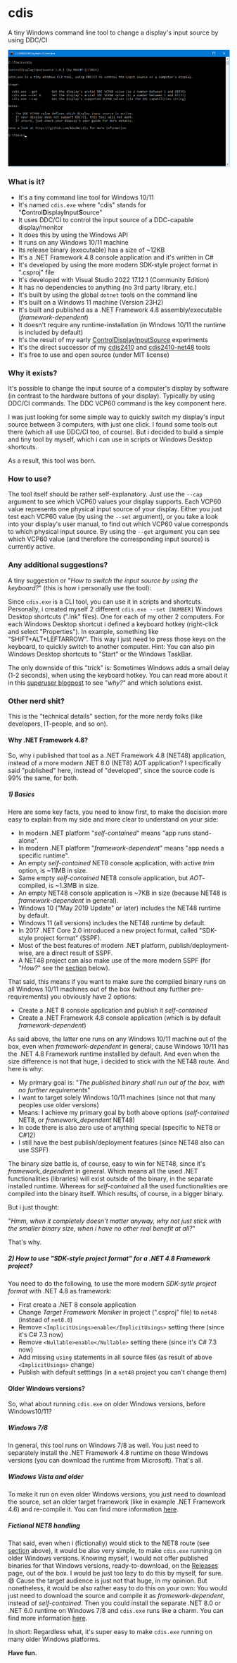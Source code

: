 # cdis

A tiny Windows command line tool to change a display's input source by using DDC/CI

![cdis](screenshot.png)

### What is it?

- It's a tiny command line tool for Windows 10/11
- It's named `cdis.exe` where "cdis" stands for "**C**ontrol**D**isplay**I**nput**S**ource"
- It uses DDC/CI to control the input source of a DDC-capable display/monitor
- It does this by using the Windows API
- It runs on any Windows 10/11 machine
- Its release binary (executable) has a size of ~12KB
- It's a .NET Framework 4.8 console application and it's written in C#
- It's developed by using the more modern SDK-style project format in ".csproj" file
- It's developed with Visual Studio 2022 17.12.1 (Community Edition)
- It has no dependencies to anything (no 3rd party library, etc.)
- It's built by using the global `dotnet` tools on the command line
- It's built on a Windows 11 machine (Version 23H2)
- It's built and published as a .NET Framework 4.8 assembly/executable (_framework-dependent_)
- It doesn't require any runtime-installation (in Windows 10/11 the runtime is included by default)
- It's the result of my early [ControlDisplayInputSource](https://github.com/MBODM/ControlDisplayInputSource) experiments
- It's the direct successor of my [cdis2410](https://github.com/MBODM/cdis2410) and [cdis2410-net48](https://github.com/MBODM/cdis2410-net48) tools
- It's free to use and open source (under MIT license)

### Why it exists?

It's possible to change the input source of a computer's display by software (in contrast to the hardware buttons of your display). Typically by using DDC/CI commands. The DDC VCP60 command is the key component here.

I was just looking for some simple way to quickly switch my display's input source between 3 computers, with just one click. I found some tools out there (which all use DDC/CI too, of course). But i decided to build a simple and tiny tool by myself, which i can use in scripts or Windows Desktop shortcuts.

As a result, this tool was born.

### How to use?

The tool itself should be rather self-explanatory. Just use the `--cap` argument to see which VCP60 values your display supports. Each VCP60 value represents one physical input source of your display. Either you just test each VCP60 value (by using the `--set` argument), or you take a look into your display's user manual, to find out which VCP60 value corresponds to which physical input source. By using the `--get` argument you can see which VCP60 value (and therefore the corresponding input source) is currently active.

### Any additional suggestions?

A tiny suggestion or "_How to switch the input source by using the keyboard?_" (this is how i personally use the tool):

Since `cdis.exe` is a CLI tool, you can use it in scripts and shortcuts. Personally, i created myself 2 different `cdis.exe --set [NUMBER]` Windows Desktop shortcuts (".lnk" files). One for each of my other 2 computers. For each Windows Desktop shortcut i defined a keyboard hotkey (right-click and select "Properties"). In example, something like "SHIFT+ALT+LEFTARROW". This way i just need to press those keys on the keyboard, to quickly switch to another computer. Hint: You can also pin Windows Desktop shortcuts to "Start" or the Windows TaskBar.

The only downside of this "trick" is: Sometimes Windows adds a small delay (1-2 seconds), when using the keyboard hotkey. You can read more about it in this [superuser blogpost](https://superuser.com/questions/426947/slow-windows-desktop-keyboard-shortcuts) to see "_why?_" and which solutions exist.

### Other nerd shit?

This is the "technical details" section, for the more nerdy folks (like developers, IT-people, and so on).

#### Why .NET Framework 4.8?

So, why i published that tool as a .NET Framework 4.8 (NET48) application, instead of a more modern .NET 8.0 (NET8) AOT application? I specifically said "published" here, instead of "developed", since the source code is 99% the same, for both.

##### 1) Basics

Here are some key facts, you need to know first, to make the decision more easy to explain from my side and more clear to understand on your side:
- In modern .NET platform "_self-contained_" means "app runs stand-alone".
- In modern .NET platform "_framework-dependent_" means "app needs a specific runtime".
- An empty _self-contained_ NET8 console application, with active _trim_ option, is ~11MB in size.
- Same empty _self-contained_ NET8 console application, but _AOT_-compiled, is ~1.3MB in size.
- An empty NET48 console application is ~7KB in size (because NET48 is _framework-dependent_ in general).
- Windows 10 ("May 2019 Update" or later) includes the NET48 runtime by default.
- Windows 11 (all versions) includes the NET48 runtime by default.
- In 2017 .NET Core 2.0 introduced a new project format, called "SDK-style project format" (SSPF).
- Most of the best features of modern .NET platform, publish/deployment-wise, are a direct result of SSPF.
- A NET48 project can also make use of the more modern SSPF (for "_How?_" see the [section](#2-how-to-use-sdk-style-project-format-for-a-net-48-framework-project) below).

That said, this means if you want to make sure the compiled binary runs on all Windows 10/11 machines out of the box (without any further pre-requirements) you obviously have 2 options:
- Create a .NET 8 console application and publish it _self-contained_
- Create a .NET Framework 4.8 console application (which is by default _framework-dependent_)

As said above, the latter one runs on any Windows 10/11 machine out of the box, even when _framework-dependent_ in general, cause Windows 10/11 has the .NET 4.8 Framework runtime installled by default. And even when the size difference is not that huge, i decided to stick with the NET48 route. And here is why:
- My primary goal is: "_The published binary shall run out of the box, with no further requirements_"
- I want to target solely Windows 10/11 machines (since not that many peoples use older versions)
- Means: I achieve my primary goal by both above options (_self-contained_ NET8, or _framework_dependent_ NET48)
- In code there is also zero use of anything special (specific to NET8 or C#12)
- I still have the best publish/deployment features (since NET48 also can use SSPF)

The binary size battle is, of course, easy to win for NET48, since it's _framework_dependent_ in general. Which means all the used .NET functionalities (libraries) will exist outside of the binary, in the separate installed runtime. Whereas for _self-contained_ all the used functionalities are compiled into the binary itself. Which results, of course, in a bigger binary.

But i just thought:

"_Hmm, when it completely doesn't matter anyway, why not just stick with the smaller binary size, when i have no other real benefit at all?_"

That's why.

##### 2) _How to use "SDK-style project format" for a .NET 4.8 Framework project?_

You need to do the following, to use the more modern _SDK-sytle project format_ with .NET 4.8 as framework:
- First create a .NET 8 console application
- Change _Target Framework Moniker_ in project (".csproj" file) to `net48` (instead of `net8.0`)
- Remove `<ImplicitUsings>enable</ImplicitUsings>` setting there (since it's C# 7.3 now)
- Remove `<Nullable>enable</Nullable>` setting there (since it's C# 7.3 now)
- Add missing `using` statements in all source files (as result of above `<ImplicitUsings>` change)
- Publish with default setttings (in a `net48` project you can't change them)

#### Older Windows versions?

So, what about running `cdis.exe` on older Windows versions, before Windows10/11?

##### Windows 7/8

In general, this tool runs on Windows 7/8 as well. You just need to separately install the .NET Framework 4.8 runtime on those Windows versions (you can download the runtime from Microsoft). That's all.

##### Windows Vista and older

To make it run on even older Windows versions, you just need to download the source, set an older target framework (like in example .NET Framework 4.6) and re-compile it. You can find more information [here](https://learn.microsoft.com/en-us/dotnet/framework/migration-guide/versions-and-dependencies).

##### Fictional NET8 handling

That said, even when i (fictionally) would stick to the NET8 route (see [section](#why-net-framework-48) above), it would be also very simple, to make `cdis.exe` running on older Windows versions. Knowing myself, i would not offer published binaries for that Windows versions, ready-to-download, on the [Releases](https://github.com/mbodm/cdis/releases) page, out of the box. I would be just too lazy to do this by myself, for sure. 😄 Cause the target audience is just not that huge, in my opinion. But nonetheless, it would be also rather easy to do this on your own: You would just need to download the source and compile it as _framework-dependent_, instead of _self-contained_. Then you could install the separate .NET 8.0 or .NET 6.0 runtime on Windows 7/8 and `cdis.exe` runs like a charm. You can find more information [here](https://learn.microsoft.com/en-us/dotnet/core/install/windows#windows-7--81--server-2012).

In short: Regardless what, it's super easy to make `cdis.exe` running on many older Windows platforms.

**Have fun.**
